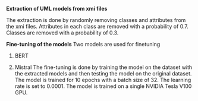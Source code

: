 **Extraction of UML models from xmi files**

The extraction is done by randomly removing classes and attributes from the xmi files.
Attributes in each class are removed with a probability of 0.7. Classes are removed with a probability of 0.3.


**Fine-tuning of the models**
Two models are used for finetuning
1. BERT



2. Mistral
The fine-tuning is done by training the model on the dataset with the extracted models and then testing the model on the original dataset. The model is trained for 10 epochs with a batch size of 32. The learning rate is set to 0.0001. The model is trained on a single NVIDIA Tesla V100 GPU.